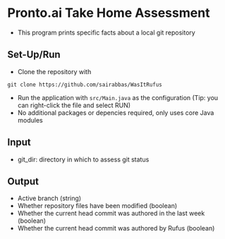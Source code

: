 # Pronto.ai Take Home Assessment
* This program prints specific facts about a local git repository

## Set-Up/Run
* Clone the repository with 
```
git clone https://github.com/sairabbas/WasItRufus
```
* Run the application with ```src/Main.java``` as the configuration (Tip: you can right-click the file and select RUN)
* No additional packages or depencies required, only uses core Java modules

## Input
* git_dir: directory in which to assess git status

## Output
* Active branch (string)
* Whether repository files have been modified (boolean)
* Whether the current head commit was authored in the last week (boolean)
* Whether the current head commit was authored by Rufus (boolean)
